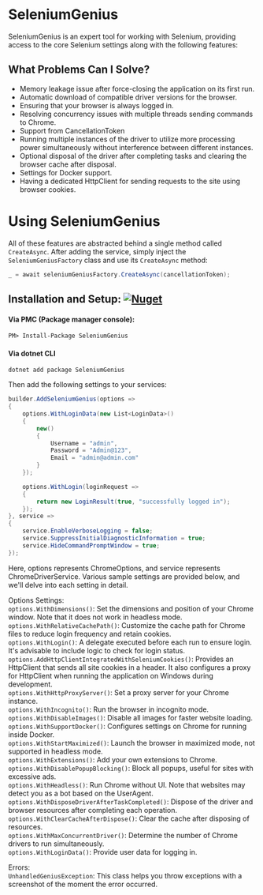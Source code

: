 # SeleniumGenius

SeleniumGenius is an expert tool for working with Selenium, providing access to the core Selenium settings along with the following features:

## What Problems Can I Solve?

- Memory leakage issue after force-closing the application on its first run.
- Automatic download of compatible driver versions for the browser.
- Ensuring that your browser is always logged in.
- Resolving concurrency issues with multiple threads sending commands to Chrome.
- Support from CancellationToken
- Running multiple instances of the driver to utilize more processing power simultaneously without interference between different instances.
- Optional disposal of the driver after completing tasks and clearing the browser cache after disposal.
- Settings for Docker support.
- Having a dedicated HttpClient for sending requests to the site using browser cookies.

# Using SeleniumGenius
All of these features are abstracted behind a single method called `CreateAsync`. After adding the service, simply inject the `SeleniumGeniusFactory` class and use its `CreateAsync` method:

```csharp
_ = await seleniumGeniusFactory.CreateAsync(cancellationToken);
```

## Installation and Setup: [![Nuget](https://img.shields.io/nuget/v/SeleniumGenius)](https://www.nuget.org/packages/SeleniumGenius/)

#### Via PMC (Package manager console): 

```
PM> Install-Package SeleniumGenius
```
#### Via dotnet CLI
```
dotnet add package SeleniumGenius
```

Then add the following settings to your services:

```csharp
builder.AddSeleniumGenius(options =>
{
    options.WithLoginData(new List<LoginData>()
    {
        new()
        {
            Username = "admin",
            Password = "Admin@123",
            Email = "admin@admin.com"
        }
    });

    options.WithLogin(loginRequest =>
    {
        return new LoginResult(true, "successfully logged in");
    });
}, service =>
{
    service.EnableVerboseLogging = false;
    service.SuppressInitialDiagnosticInformation = true;
    service.HideCommandPromptWindow = true;
});
```

Here, options represents ChromeOptions, and service represents ChromeDriverService.
Various sample settings are provided below, and we'll delve into each setting in detail.

Options Settings:  
`options.WithDimensions()`: Set the dimensions and position of your Chrome window. Note that it does not work in headless mode.  
`options.WithRelativeCachePath()`: Customize the cache path for Chrome files to reduce login frequency and retain cookies.  
`options.WithLogin()`: A delegate executed before each run to ensure login. It's advisable to include logic to check for login status.  
`options.AddHttpClientIntegratedWithSeleniumCookies()`: Provides an HttpClient that sends all site cookies in a header. It also configures a proxy for HttpClient when running the application on Windows during development.  
`options.WithHttpProxyServer()`: Set a proxy server for your Chrome instance.  
`options.WithIncognito()`: Run the browser in incognito mode.  
`options.WithDisableImages()`: Disable all images for faster website loading.  
`options.WithSupportDocker()`: Configures settings on Chrome for running inside Docker.  
`options.WithStartMaximized()`: Launch the browser in maximized mode, not supported in headless mode.  
`options.WithExtensions()`: Add your own extensions to Chrome.  
`options.WithDisablePopupBlocking()`: Block all popups, useful for sites with excessive ads.  
`options.WithHeadless()`: Run Chrome without UI. Note that websites may detect you as a bot based on the UserAgent.  
`options.WithDisposeDriverAfterTaskCompleted()`: Dispose of the driver and browser resources after completing each operation.  
`options.WithClearCacheAfterDispose()`: Clear the cache after disposing of resources.  
`options.WithMaxConcurrentDriver()`: Determine the number of Chrome drivers to run simultaneously.  
`options.WithLoginData()`: Provide user data for logging in.

Errors:  
`UnhandledGeniusException`: This class helps you throw exceptions with a screenshot of the moment the error occurred.


